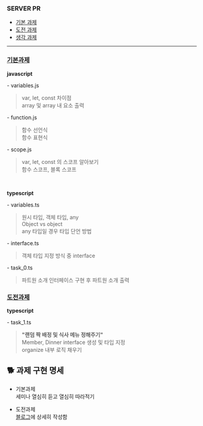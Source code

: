 <!-- PR의 제목은 "[N주차] 기본/도전/생각 과제 제출" 으로 작성해주시면 되겠습니다 -->

### SERVER PR

- [기본 과제](#기본과제)
- [도전 과제](#도전과제)
- [생각 과제](https://tjdnjs.github.io/sopt/sopt2/#%EB%8F%84%EC%A0%84-%EA%B3%BC%EC%A0%9C)

---

<!-- 어떤 과제를 구현했는지 적어주세요! -->
### [기본과제](/1st-week-task/basic/)

**javascript**

\- variables.js

>var, let, const 차이점<br>array 및 array 내 요소 출력

\- function.js

>함수 선언식<br>함수 표현식

\- scope.js

>var, let, const 의 스코프 알아보기<br>함수 스코프, 블록 스코프

<br>

**typescript**

\- variables.ts

> 원시 타입, 객체 타입, any<br>Object vs object<br>any 타입일 경우 타입 단언 방법

\- interface.ts

>객체 타입 지정 방식 중 interface

\- task_0.ts

>파트원 소개 인터페이스 구현 후 파트원 소개 출력

### [도전과제](/1st-week-task/advanced/)

**typescript**

\- task_1.ts

>**"랜덤 짝 배정 및 식사 메뉴 정해주기"**<br>Member, Dinner interface 생성 및 타입 지정<br>organize 내부 로직 채우기

## 🐕 과제 구현 명세

- 기본과제<br>
세미나 열심히 듣고 열심히 따라적기

- 도전과제<br>
[블로그](https://tjdnjs.github.io/sopt/sopt2/#%EB%8F%84%EC%A0%84-%EA%B3%BC%EC%A0%9C)에 상세히 작성함